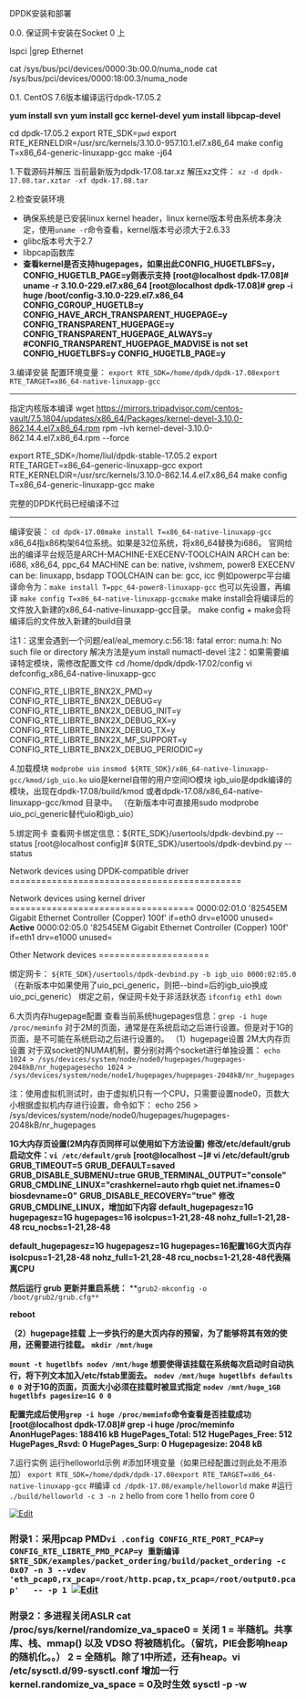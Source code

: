 DPDK安装和部署

0.0. 保证网卡安装在Socket 0 上

lspci |grep Ethernet

cat /sys/bus/pci/devices/0000\:3b\:00.0/numa_node 
cat /sys/bus/pci/devices/0000\:18\:00.3/numa_node

0.1. CentOS 7.6版本编译运行dpdk-17.05.2

**yum install svn**
**yum install gcc kernel-devel**
**yum install libpcap-devel**

cd dpdk-17.05.2
export RTE_SDK=`pwd`
export RTE_KERNELDIR=/usr/src/kernels/3.10.0-957.10.1.el7.x86_64
make config T=x86_64-generic-linuxapp-gcc
make -j64

1.下载源码并解压
当前最新版为dpdk-17.08.tar.xz
解压xz文件：
`xz -d dpdk-17.08.tar.xztar -xf dpdk-17.08.tar`

2.检查安装环境

- 确保系统是已安装linux kernel header，linux kernel版本号由系统本身决定，使用`uname -r`命令查看，kernel版本号必须大于2.6.33
- glibc版本号大于2.7
- libpcap函数库
- **查看kernel是否支持hugepages，如果出此CONFIG_HUGETLBFS=y，CONFIG_HUGETLB_PAGE=y则表示支持**
  **[root@localhost dpdk-17.08]# uname -r** 
  **3.10.0-229.el7.x86_64**
  **[root@localhost dpdk-17.08]# grep -i huge /boot/config-3.10.0-229.el7.x86_64** 
  **CONFIG_CGROUP_HUGETLB=y**
  **CONFIG_HAVE_ARCH_TRANSPARENT_HUGEPAGE=y**
  **CONFIG_TRANSPARENT_HUGEPAGE=y**
  **CONFIG_TRANSPARENT_HUGEPAGE_ALWAYS=y**
  **\#CONFIG_TRANSPARENT_HUGEPAGE_MADVISE is not set**
  **CONFIG_HUGETLBFS=y**
  **CONFIG_HUGETLB_PAGE=y**

3.编译安装
配置环境变量：
`export RTE_SDK=/home/dpdk/dpdk-17.08export RTE_TARGET=x86_64-native-linuxapp-gcc`

------

指定内核版本编译
wget https://mirrors.tripadvisor.com/centos-vault/7.5.1804/updates/x86_64/Packages/kernel-devel-3.10.0-862.14.4.el7.x86_64.rpm
rpm -ivh kernel-devel-3.10.0-862.14.4.el7.x86_64.rpm --force

export RTE_SDK=/home/liul/dpdk-stable-17.05.2
export RTE_TARGET=x86_64-generic-linuxapp-gcc
export RTE_KERNELDIR=/usr/src/kernels/3.10.0-862.14.4.el7.x86_64
make config T=x86_64-generic-linuxapp-gcc
make

完整的DPDK代码已经编译不过

------

编译安装：
`cd dpdk-17.08make install T=x86_64-native-linuxapp-gcc`
x86_64指x86构架64位系统。如果是32位系统，将x86_64替换为i686。
官网给出的编译平台规范是ARCH-MACHINE-EXECENV-TOOLCHAIN
ARCH can be: i686, x86_64, ppc_64
MACHINE can be: native, ivshmem, power8
EXECENV can be: linuxapp, bsdapp
TOOLCHAIN can be: gcc, icc
例如powerpc平台编译命令为：`make install T=ppc_64-power8-linuxapp-gcc`
也可以先设置，再编译
`make config T=x86_64-native-linuxapp-gccmake`
make install会将编译后的文件放入新建的x86_64-native-linuxapp-gcc目录。
make config + make会将编译后的文件放入新建的build目录

注1：这里会遇到一个问题/eal/eal_memory.c:56:18: fatal error: numa.h: No such file or directory
解决方法是yum install numactl-devel
注2：如果需要编译特定模块，需修改配置文件
cd /home/dpdk/dpdk-17.02/config
vi defconfig_x86_64-native-linuxapp-gcc

CONFIG_RTE_LIBRTE_BNX2X_PMD=y
CONFIG_RTE_LIBRTE_BNX2X_DEBUG=y
CONFIG_RTE_LIBRTE_BNX2X_DEBUG_INIT=y
CONFIG_RTE_LIBRTE_BNX2X_DEBUG_RX=y
CONFIG_RTE_LIBRTE_BNX2X_DEBUG_TX=y
CONFIG_RTE_LIBRTE_BNX2X_MF_SUPPORT=y
CONFIG_RTE_LIBRTE_BNX2X_DEBUG_PERIODIC=y

4.加载模块
`modprobe uio`
`insmod ${RTE_SDK}/x86_64-native-linuxapp-gcc/kmod/igb_uio.ko`
uio是kernel自带的用户空间IO模块
igb_uio是dpdk编译的模块，出现在dpdk-17.08/build/kmod 或者dpdk-17.08/x86_64-native-linuxapp-gcc/kmod 目录中。
（在新版本中可直接用sudo modprobe uio_pci_generic替代uio和igb_uio）

5.绑定网卡
查看网卡绑定信息：${RTE_SDK}/usertools/dpdk-devbind.py --status
[root@localhost config]# ${RTE_SDK}/usertools/dpdk-devbind.py --status

Network devices using DPDK-compatible driver ============================================
<none>

Network devices using kernel driver ===================================
0000:02:01.0 '82545EM Gigabit Ethernet Controller (Copper) 100f' if=eth0 drv=e1000 unused= **Active**
0000:02:05.0 '82545EM Gigabit Ethernet Controller (Copper) 100f' if=eth1 drv=e1000 unused=

Other Network devices =====================
<none>

绑定网卡：
`${RTE_SDK}/usertools/dpdk-devbind.py -b igb_uio 0000:02:05.0`
（在新版本中如果使用了uio_pci_generic，则把--bind=后的igb_uio换成uio_pci_generic）
绑定之前，保证网卡处于非活跃状态
`ifconfig eth1 down`

6.大页内存hugepage配置
查看当前系统hugepages信息：`grep -i huge /proc/meminfo`
对于2M的页面，通常是在系统启动之后进行设置。但是对于1G的页面，是不可能在系统启动之后进行设置的。
（1）hugepage设置
2M大内存页设置
对于双socket的NUMA机制，要分别对两个socket进行单独设置：
`echo 1024 > /sys/devices/system/node/node0/hugepages/hugepages-2048kB/nr_hugepagesecho 1024 > /sys/devices/system/node/node1/hugepages/hugepages-2048kB/nr_hugepages`

注：使用虚拟机测试时，由于虚拟机只有一个CPU，只需要设置node0，页数大小根据虚拟机内存进行设置，命令如下：
echo 256 > /sys/devices/system/node/node0/hugepages/hugepages-2048kB/nr_hugepages

**1G大内存页设置(2M内存页同样可以使用如下方法设置)**
**修改/etc/default/grub启动文件：`vi /etc/default/grub`** 
**[root@localhost ~]# vi /etc/default/grub** 
**GRUB_TIMEOUT=5**
**GRUB_DEFAULT=saved**
**GRUB_DISABLE_SUBMENU=true**
**GRUB_TERMINAL_OUTPUT="console"** 
**GRUB_CMDLINE_LINUX="crashkernel=auto rhgb quiet net.ifnames=0 biosdevname=0"** 
**GRUB_DISABLE_RECOVERY="true"** 
**修改GRUB_CMDLINE_LINUX，增加如下内容**
**default_hugepagesz=1G hugepagesz=1G hugepages=16 isolcpus=1-21,28-48 nohz_full=1-21,28-48 rcu_nocbs=1-21,28-48**

**default_hugepagesz=1G hugepagesz=1G hugepages=16配置16G大页内存**
**isolcpus=1-21,28-48 nohz_full=1-21,28-48 rcu_nocbs=1-21,28-48代表隔离CPU**

**然后运行 grub 更新并重启系统：**
**`grub2-mkconfig -o /boot/grub2/grub.cfg**`

**reboot**

**（2）hugepage挂载**
**上一步执行的是大页内存的预留，为了能够将其有效的使用，还需要进行挂载。**
**`mkdir /mnt/huge`**

**`mount -t hugetlbfs nodev /mnt/huge`**
**想要使得该挂载在系统每次启动时自动执行，将下列文本加入/etc/fstab里面去。**
**`nodev /mnt/huge hugetlbfs defaults 0 0`**
**对于1G的页面，页面大小必须在挂载时被显式指定**
**`nodev /mnt/huge_1GB hugetlbfs pagesize=1G 0 0`**

**配置完成后使用`grep -i huge /proc/meminfo`命令查看是否挂载成功**
**[root@localhost dpdk-17.08]# grep -i huge /proc/meminfo**
**AnonHugePages: 188416 kB**
**HugePages_Total: 512**
**HugePages_Free: 512**
**HugePages_Rsvd: 0**
**HugePages_Surp: 0**
**Hugepagesize: 2048 kB**

7.运行实例
运行helloworld示例
\#添加环境变量（如果已经配置过则此处不用添加）
`export RTE_SDK=/home/dpdk/dpdk-17.08export RTE_TARGET=x86_64-native-linuxapp-gcc`
\#编译
`cd /dpdk-17.08/example/helloworld`
make
\#运行
`./build/helloworld -c 3 -n 2`
hello from core 1
hello from core 0

[![Edit](https://192.168.9.161/images/edit.png)](https://192.168.9.161/projects/hili_auditor/wiki/DPDK安装和部署/edit?section=2)



### 附录1：采用pcap PMD`vi .config CONFIG_RTE_PORT_PCAP=y CONFIG_RTE_LIBRTE_PMD_PCAP=y 重新编译 $RTE_SDK/examples/packet_ordering/build/packet_ordering -c 0x07 -n 3 --vdev 'eth_pcap0,rx_pcap=/root/http.pcap,tx_pcap=/root/output0.pcap'   -- -p 1 `[![Edit](https://192.168.9.161/images/edit.png)](https://192.168.9.161/projects/hili_auditor/wiki/DPDK安装和部署/edit?section=3)

### 附录2：多进程关闭ASLR cat /proc/sys/kernel/randomize_va_space0 = 关闭 1 = 半随机。共享库、栈、mmap() 以及 VDSO 将被随机化。（留坑，PIE会影响heap的随机化。。） 2 = 全随机。除了1中所述，还有heap。vi /etc/sysctl.d/99-sysctl.conf  增加一行 kernel.randomize_va_space = 0及时生效 sysctl -p -w
